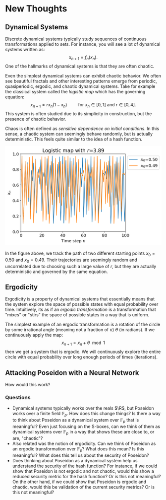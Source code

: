 # New Thoughts

## Dynamical Systems
Discrete dynamical systems typically study sequences of continuous transformations applied to sets. 
For instance, you will see a lot of dynamical systems written as:
$$
x_{n+1} = f_n(x_n).
$$
One of the hallmarks of dynamical systems is that they are often chaotic.

Even the simplest dynamical systems can exhibit chaotic behavior.
We often see beautiful fractals and other interesting patterns emerge from periodic, quasiperiodic, ergodic, and chaotic dynamical systems.
Take for example the classical system called the *logistic map* which has the governing equation:
$$
x_{n+1} = rx_n(1-x_n) \qquad \textrm{ for } x_n \in [0,1] \textrm{ and } r \in [0,4].
$$
This system is often studied due to its simplicity in construction, but the presence of chaotic behavior.

Chaos is often defined as *sensitive dependence on initial conditions*.
In this sense, a chaotic system can seemingly behave randomly, but is actually deterministic.
This feels quite similar to the idea of a hash function.

![](./figures/logistic_map_plot.png)

In the figure above, we track the path of two different starting points $x_0 = 0.50$ and $x_0 = 0.49$. 
Their trajectories are seemingly random and uncorrelated due to choosing such a large value of $r$, but they are actually deterministic and governed by the same equation.

## Ergodicity
Ergodicity is a property of dynamical systems that essentially means that the system explore the space of possible states with equal probability over time.
Intuitively, its as if an *ergodic transformation* is a transformation that "mixes" or "stirs" the space of possible states in a way that is uniform.

The simplest example of an ergodic transformation is a rotation of the circle by some irrational angle (meaning not a fraction of $\pi$) $\theta$ (in radians). If we continuously apply the map:
$$
x_{n+1} = x_n + \theta \mod 1
$$
then we get a system that is ergodic.
We will continuously explore the entire circle with equal probability over long enough periods of times (iterations).


## Attacking Poseidon with a Neural Network
How would this work?

### Questions
- Dynamical systems typically works over the reals $\R$, but Poseidon works over a finite field $\mathbb{F}_p$. How does this change things? Is there a way to think about Poseidon as a dynamical system over $\mathbb{F}_p$ that is meaningful? Even just focusing on the S-boxes, can we think of them as dynamical systems over $\mathbb{F}_p$ in a way that shows these are close to, or are, "chaotic"?
- Also related was the notion of ergodicity. Can we think of Poseidon as an ergodic transformation over $\mathbb{F}_p$? What does this mean? Is this meaningful? What does this tell us about the security of Poseidon?
- Does thinking about Poseidon as a dynamical system help us understand the security of the hash function? For instance, if we could show that Poseidon is not ergodic and not chaotic, would this show a reduced security metric for the hash function? Or is this not meaningful? On the other hand, if we could show that Poseidon is ergodic and chaotic, would this be validation of the current security metrics? Or is this not meaningful?